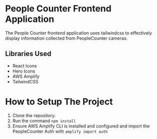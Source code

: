 # People Counter Frontend Application

The People Counter frontend application uses tailwindcss to effectively display information collected from PeopleCounter cameras.

## Libraries Used

- React Icons
- Hero Icons
- AWS Amplify
- TailwindCSS

# How to Setup The Project

1. Clone the repository.
2. Run the command ```npm install```
3. Ensure AWS Amplify CLI is installed and configured and import the PeopleCounter Auth with ```amplify import auth```
